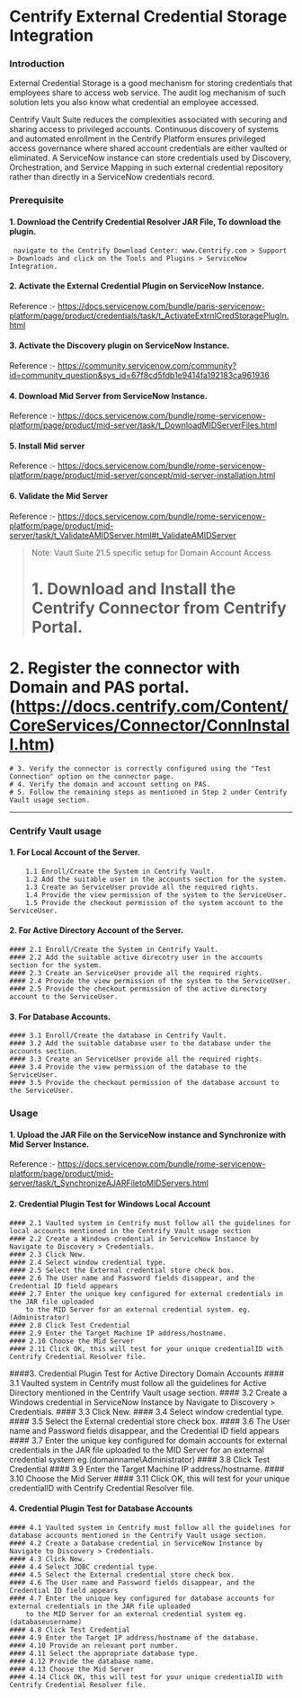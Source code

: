 # Centrify External Credential Storage Integration

### Introduction

External Credential Storage is a good mechanism for storing credentials that employees share to access web service.
The audit log mechanism of such solution lets you also know what credential an employee accessed.

Centrify Vault Suite reduces the complexities associated with securing and sharing access to privileged accounts.
Continuous discovery of systems and automated enrollment in the Centrify Platform ensures privileged access governance
where shared account credentials are either vaulted or eliminated.
A ServiceNow instance can store credentials used by Discovery, Orchestration,
and Service Mapping in such external credential repository rather than directly in a ServiceNow credentials record.

### Prerequisite

#### 1. Download the Centrify Credential Resolver JAR File, To download the plugin.
     navigate to the Centrify Download Center: www.Centrify.com > Support > Downloads and click on the Tools and Plugins > ServiceNow Integration.

#### 2. Activate the External Credential Plugin on ServiceNow Instance.
Reference :- https://docs.servicenow.com/bundle/paris-servicenow-platform/page/product/credentials/task/t_ActivateExtrnlCredStoragePlugIn.html

#### 3.  Activate the Discovery plugin on ServiceNow Instance.
Reference :- https://community.servicenow.com/community?id=community_question&sys_id=67f8cd5fdb1e9414fa192183ca961936

#### 4.  Download Mid Server from ServiceNow Instance.
Reference :- https://docs.servicenow.com/bundle/rome-servicenow-platform/page/product/mid-server/task/t_DownloadMIDServerFiles.html

#### 5.  Install Mid server
Reference :- https://docs.servicenow.com/bundle/rome-servicenow-platform/page/product/mid-server/concept/mid-server-installation.html

#### 6. Validate the Mid Server
Reference :- https://docs.servicenow.com/bundle/rome-servicenow-platform/page/product/mid-server/task/t_ValidateAMIDServer.html#t_ValidateAMIDServer


> Note: Vault Suite 21.5 specific setup for Domain Account Access
> # 1. Download and Install the Centrify Connector from Centrify Portal.
  # 2. Register the connector with Domain and PAS portal.(https://docs.centrify.com/Content/CoreServices/Connector/ConnInstall.htm)
    # 3. Verify the connector is correctly configured using the "Test Connection" option on the connector page.
    # 4. Verify the domain and account setting on PAS.
    # 5. Follow the remaining steps as mentioned in Step 2 under Centrify Vault usage section.

---

### Centrify Vault usage

#### 1. For Local Account of the Server.
        1.1 Enroll/Create the System in Centrify Vault.
        1.2 Add the suitable user in the accounts section for the system.
        1.3 Create an ServiceUser provide all the required rights.
        1.4 Provide the view permission of the system to the ServiceUser.
        1.5 Provide the checkout permission of the system account to the ServiceUser.

#### 2. For Active Directory Account of the Server.
    #### 2.1 Enroll/Create the System in Centrify Vault.
    #### 2.2 Add the suitable active direcotry user in the accounts section for the system.
    #### 2.3 Create an ServiceUser provide all the required rights.
    #### 2.4 Provide the view permission of the system to the ServiceUser.
    #### 2.5 Provide the checkout permission of the active directory account to the ServiceUser.

#### 3. For Database Accounts.
    #### 3.1 Enroll/Create the database in Centrify Vault.
    #### 3.2 Add the suitable database user to the database under the accounts section.
    #### 3.3 Create an ServiceUser provide all the required rights.
    #### 3.4 Provide the view permission of the database to the ServiceUser.
    #### 3.5 Provide the checkout permission of the database account to the ServiceUser.

### Usage
#### 1. Upload the JAR File on the ServiceNow instance and Synchronize with Mid Server Instance.
Reference :- https://docs.servicenow.com/bundle/rome-servicenow-platform/page/product/mid-server/task/t_SynchronizeAJARFiletoMIDServers.html

#### 2. Credential Plugin Test for Windows Local Account
    #### 2.1 Vaulted system in Centrify must follow all the guidelines for local accounts mentioned in the Centrify Vault usage section
    #### 2.2 Create a Windows credential in ServiceNow Instance by Navigate to Discovery > Credentials. 
    #### 2.3 Click New.
    #### 2.4 Select window credential type.
    #### 2.5 Select the External credential store check box.
    #### 2.6 The User name and Password fields disappear, and the Credential ID field appears
    #### 2.7 Enter the unique key configured for external credentials in the JAR file uploaded
        to the MID Server for an external credential system. eg.(Administrator)
    #### 2.8 Click Test Credential
    #### 2.9 Enter the Target Machine IP address/hostname.
    #### 2.10 Choose the Mid Server
    #### 2.11 Click OK, this will test for your unique credentialID with Centrify Credential Resolver file.


####3. Credential Plugin Test for Active Directory Domain Accounts
    #### 3.1 Vaulted system in Centrify must follow all the guidelines for Active Directory mentioned in the Centrify Vault usage section.
    #### 3.2 Create a Windows credential in ServiceNow Instance by Navigate to Discovery > Credentials. 
    #### 3.3 Click New.
    #### 3.4 Select window credential type.
    #### 3.5 Select the External credential store check box.
    #### 3.6 The User name and Password fields disappear, and the Credential ID field appears
    #### 3.7 Enter the unique key configured for domain accounts for external credentials in the JAR file uploaded
            to the MID Server for an external credential system eg.(domainname\Administrator)
    #### 3.8 Click Test Credential
    #### 3.9 Enter the Target Machine IP address/hostname.
    #### 3.10 Choose the Mid Server
    #### 3.11 Click OK, this will test for your unique credentialID with Centrify Credential Resolver file.

#### 4. Credential Plugin Test for Database Accounts
    #### 4.1 Vaulted system in Centrify must follow all the guidelines for database accounts mentioned in the Centrify Vault usage section.
    #### 4.2 Create a Database credential in ServiceNow Instance by Navigate to Discovery > Credentials. 
    #### 4.3 Click New.
    #### 4.4 Select JDBC credential type.
    #### 4.5 Select the External credential store check box.
    #### 4.6 The User name and Password fields disappear, and the Credential ID field appears
    #### 4.7 Enter the unique key configured for database accounts for external credentials in the JAR file uploaded
        to the MID Server for an external credential system eg.(databaseusername)
    #### 4.8 Click Test Credential
    #### 4.9 Enter the Target IP address/hostname of the database.
    #### 4.10 Provide an relevant port number.
    #### 4.11 Select the appropriate database type.
    #### 4.12 Provide the database name.
    #### 4.13 Choose the Mid Server
    #### 4.14 Click OK, this will test for your unique credentialID with Centrify Credential Resolver file.
